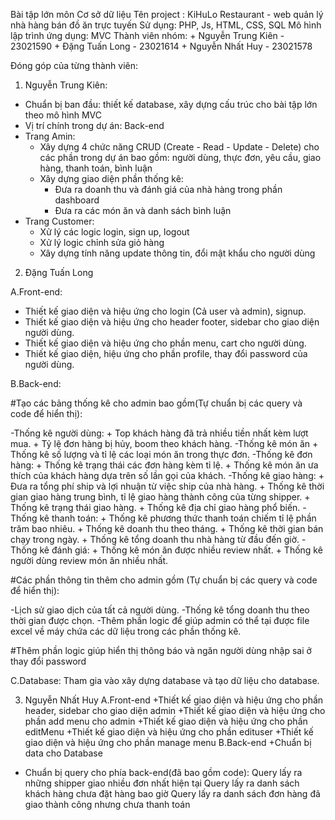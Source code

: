 Bài tập lớn môn Cơ sở dữ liệu
Tên project : KiHuLo Restaurant - web quản lý nhà hàng bán đồ ăn trực tuyến
Sử dụng: PHP, Js, HTML, CSS, SQL
Mô hình lập trình ứng dụng: MVC
Thành viên nhóm:
    + Nguyễn Trung Kiên - 23021590
    + Đặng Tuấn Long - 23021614
    + Nguyễn Nhất Huy - 23021578

Đóng góp của từng thành viên:
1. Nguyễn Trung Kiên:
- Chuẩn bị ban đầu: thiết kế database, xây dựng cấu trúc cho bài tập lớn theo mô hình MVC
- Vị trí chính trong dự án: Back-end
- Trang Amin:
    + Xây dựng 4 chức năng CRUD (Create - Read - Update - Delete) cho các phần trong dự án 
    bao gồm: người dùng, thực đơn, yêu cầu, giao hàng, thanh toán, bình luận
    + Xây dựng giao diện phần thống kê:
        + Đưa ra doanh thu và đánh giá của nhà hàng trong phần dashboard
        + Đưa ra các món ăn và danh sách bình luận
- Trang Customer:
    + Xử lý các logic login, sign up, logout
    + Xử lý logic chỉnh sửa giỏ hàng
    + Xây dựng tính năng update thông tin, đổi mật khẩu cho người dùng

2. Đặng Tuấn Long

A.Front-end:
+ Thiết kế giao diện và hiệu ứng cho login (Cả user và admin), signup.
+ Thiết kế giao diện và hiệu ứng cho header footer, sidebar cho giao diện người dùng.
+ Thiết kế giao diện và hiệu ứng cho phần menu, cart cho người dùng.
+ Thiết kế giao diện, hiệu ứng cho phần profile, thay đổi password của người dùng.
  
B.Back-end:

#Tạo các bảng thống kê cho admin bao gồm(Tự chuẩn bị các query và code để hiển thị):

-Thống kê người dùng: 
    + Top khách hàng đã trả nhiều tiền nhất kèm lượt mua.
    + Tỷ lệ đơn hàng bị hủy, boom theo khách hàng.
-Thống kê món ăn
    + Thống kê số lượng và tỉ lệ các loại món ăn trong thực đơn.
-Thống kê đơn hàng:
    + Thống kê trạng thái các đơn hàng kèm tỉ lệ.
    + Thống kê món ăn ưa thích của khách hàng dựa trên số lần gọi của khách.
-Thống kê giao hàng:
    + Đưa ra tổng phí ship và lợi nhuận từ việc ship của nhà hàng.
    + Thống kê thời gian giao hàng trung bình, tỉ lệ giao hàng thành công của từng shipper.
    + Thống kê trạng thái giao hàng.
    + Thống kê địa chỉ giao hàng phổ biến.
-Thống kê thanh toán:
    + Thống kê phương thức thanh toán chiếm tỉ lệ phần trăm bao nhiêu.
    + Thống kê doanh thu theo tháng.
    + Thống kê thời gian bán chạy trong ngày.
    + Thống kê tổng doanh thu nhà hàng từ đầu đến giờ.
-Thống kê đánh giá:
    + Thống kê món ăn được nhiều review nhất.
    + Thống kê người dùng review món ăn nhiều nhất.

#Các phần thông tin thêm cho admin gồm (Tự chuẩn bị các query và code để hiển thị):

-Lịch sử giao dịch của tất cả người dùng.
-Thống kê tổng doanh thu theo thời gian được chọn.
-Thêm phần logic để giúp admin có thể tại được file excel về máy chứa các dữ liệu trong các 
phần thống kê.

#Thêm phần logic giúp hiển thị thông báo và ngăn người dùng nhập sai ở thay đổi password

C.Database:
Tham gia vào xây dựng database và tạo dữ liệu cho database.

3. Nguyễn Nhất Huy
A.Front-end
+Thiết kế giao diện và hiệu ứng cho phần header, sidebar cho giao diện admin
+Thiết kế giao diện và hiệu ứng cho phần add menu cho admin
+Thiết kế giao diện và hiệu ứng cho phần editMenu
+Thiết kế giao diện và hiệu ứng cho phần edituser 
+Thiết kế giao diện và hiệu ứng cho phần manage menu
B.Back-end
+Chuẩn bị data cho Database 
- Chuẩn bị query cho phía back-end(đã bao gồm code):
    Query lấy ra những shipper giao nhiều đơn nhất hiện tại
    Query lấy ra danh sách khách hàng chưa đặt hàng bao giờ
    Query lấy ra danh sách đơn hàng đã giao thành công nhưng chưa thanh toán
